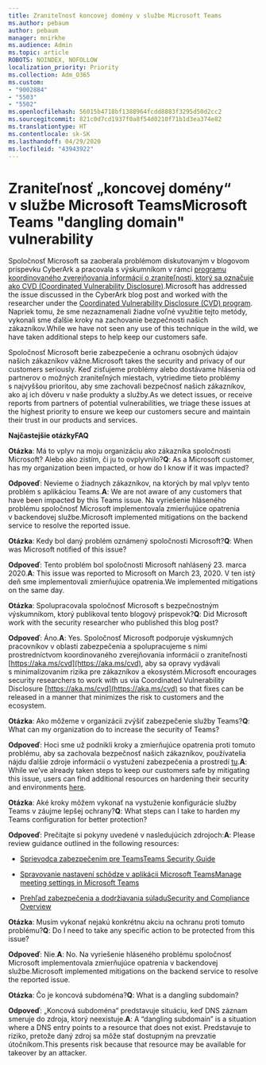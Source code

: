 ```yaml
---
title: Zraniteľnosť koncovej domény v službe Microsoft Teams
ms.author: pebaum
author: pebaum
manager: mnirkhe
ms.audience: Admin
ms.topic: article
ROBOTS: NOINDEX, NOFOLLOW
localization_priority: Priority
ms.collection: Adm_O365
ms.custom:
- "9002884"
- "5503"
- "5502"
ms.openlocfilehash: 56015b4718bf1388964fcdd8883f3295d50d2cc2
ms.sourcegitcommit: 821c0d7cd1937f0a8f54d0210f71b1d3ea374e82
ms.translationtype: HT
ms.contentlocale: sk-SK
ms.lasthandoff: 04/29/2020
ms.locfileid: "43943922"
---
```

# <a name="microsoft-teams-dangling-domain-vulnerability"></a><span data-ttu-id="e5f24-102">Zraniteľnosť „koncovej domény“ v službe Microsoft Teams</span><span class="sxs-lookup"><span data-stu-id="e5f24-102">Microsoft Teams "dangling domain" vulnerability</span></span>

<span data-ttu-id="e5f24-103">Spoločnosť Microsoft sa zaoberala problémom diskutovaným v blogovom príspevku CyberArk a pracovala s výskumníkom v rámci [programu koordinovaného zverejňovania informácií o zraniteľnosti, ktorý sa označuje ako CVD (Coordinated Vulnerability Disclosure)](https://aka.ms/cvd).</span><span class="sxs-lookup"><span data-stu-id="e5f24-103">Microsoft has addressed the issue discussed in the CyberArk blog post and worked with the researcher under the [Coordinated Vulnerability Disclosure (CVD) program](https://aka.ms/cvd).</span></span> <span data-ttu-id="e5f24-104">Napriek tomu, že sme nezaznamenali žiadne voľné využitie tejto metódy, vykonali sme ďalšie kroky na zachovanie bezpečnosti našich zákazníkov.</span><span class="sxs-lookup"><span data-stu-id="e5f24-104">While we have not seen any use of this technique in the wild, we have taken additional steps to help keep our customers safe.</span></span>

<span data-ttu-id="e5f24-105">Spoločnosť Microsoft berie zabezpečenie a ochranu osobných údajov našich zákazníkov vážne.</span><span class="sxs-lookup"><span data-stu-id="e5f24-105">Microsoft takes the security and privacy of our customers seriously.</span></span> <span data-ttu-id="e5f24-106">Keď zisťujeme problémy alebo dostávame hlásenia od partnerov o možných zraniteľných miestach, vytriedime tieto problémy s najvyššou prioritou, aby sme zachovali bezpečnosť našich zákazníkov, ako aj ich dôveru v naše produkty a služby.</span><span class="sxs-lookup"><span data-stu-id="e5f24-106">As we detect issues, or receive reports from partners of potential vulnerabilities, we triage these issues at the highest priority to ensure we keep our customers secure and maintain their trust in our products and services.</span></span>

<span data-ttu-id="e5f24-107">**Najčastejšie otázky**</span><span class="sxs-lookup"><span data-stu-id="e5f24-107">**FAQ**</span></span>

<span data-ttu-id="e5f24-108">**Otázka**: Má to vplyv na moju organizáciu ako zákazníka spoločnosti Microsoft? Alebo ako zistím, či ju to ovplyvnilo?</span><span class="sxs-lookup"><span data-stu-id="e5f24-108">**Q**: As a Microsoft customer, has my organization been impacted, or how do I know if it was impacted?</span></span>

<span data-ttu-id="e5f24-109">**Odpoveď**: Nevieme o žiadnych zákazníkov, na ktorých by mal vplyv tento problém s aplikáciou Teams.</span><span class="sxs-lookup"><span data-stu-id="e5f24-109">**A**: We are not aware of any customers that have been impacted by this Teams issue.</span></span> <span data-ttu-id="e5f24-110">Na vyriešenie hláseného problému spoločnosť Microsoft implementovala zmierňujúce opatrenia v backendovej službe.</span><span class="sxs-lookup"><span data-stu-id="e5f24-110">Microsoft implemented mitigations on the backend service to resolve the reported issue.</span></span>

<span data-ttu-id="e5f24-111">**Otázka**: Kedy bol daný problém oznámený spoločnosti Microsoft?</span><span class="sxs-lookup"><span data-stu-id="e5f24-111">**Q**: When was Microsoft notified of this issue?</span></span>

<span data-ttu-id="e5f24-112">**Odpoveď**: Tento problém bol spoločnosti Microsoft nahlásený 23. marca 2020.</span><span class="sxs-lookup"><span data-stu-id="e5f24-112">**A**: This issue was reported to Microsoft on March 23, 2020.</span></span> <span data-ttu-id="e5f24-113">V ten istý deň sme implementovali zmierňujúce opatrenia.</span><span class="sxs-lookup"><span data-stu-id="e5f24-113">We implemented mitigations on the same day.</span></span>

<span data-ttu-id="e5f24-114">**Otázka**: Spolupracovala spoločnosť Microsoft s bezpečnostným výskumníkom, ktorý publikoval tento blogový príspevok?</span><span class="sxs-lookup"><span data-stu-id="e5f24-114">**Q**: Did Microsoft work with the security researcher who published this blog post?</span></span>

<span data-ttu-id="e5f24-115">**Odpoveď**: Áno.</span><span class="sxs-lookup"><span data-stu-id="e5f24-115">**A**: Yes.</span></span> <span data-ttu-id="e5f24-116">Spoločnosť Microsoft podporuje výskumných pracovníkov v oblasti zabezpečenia a spolupracujeme s nimi prostredníctvom koordinovaného zverejňovania informácií o zraniteľnosti [https://aka.ms/cvd](https://aka.ms/cvd), aby sa opravy vydávali s minimalizovaním rizika pre zákazníkov a ekosystém.</span><span class="sxs-lookup"><span data-stu-id="e5f24-116">Microsoft encourages security researchers to work with us via Coordinated Vulnerability Disclosure [https://aka.ms/cvd](https://aka.ms/cvd) so that fixes can be released in a manner that minimizes the risk to customers and the ecosystem.</span></span>  

<span data-ttu-id="e5f24-117">**Otázka**: Ako môžeme v organizácii zvýšiť zabezpečenie služby Teams?</span><span class="sxs-lookup"><span data-stu-id="e5f24-117">**Q**: What can my organization do to increase the security of Teams?</span></span>  

<span data-ttu-id="e5f24-118">**Odpoveď**: Hoci sme už podnikli kroky a zmierňujúce opatrenia proti tomuto problému, aby sa zachovala bezpečnosť našich zákazníkov, používatelia nájdu ďalšie zdroje informácií o vystužení zabezpečenia a prostredí [tu](https://www.microsoft.com/microsoft-365/blog/2020/04/06/it-professionals-privacy-security-microsoft-teams/).</span><span class="sxs-lookup"><span data-stu-id="e5f24-118">**A**: While we’ve already taken steps to keep our customers safe by mitigating this issue, users can find additional resources on hardening their security and environments [here](https://www.microsoft.com/microsoft-365/blog/2020/04/06/it-professionals-privacy-security-microsoft-teams/).</span></span>  

<span data-ttu-id="e5f24-119">**Otázka**: Aké kroky môžem vykonať na vystuženie konfigurácie služby Teams v záujme lepšej ochrany?</span><span class="sxs-lookup"><span data-stu-id="e5f24-119">**Q**: What steps can I take to harden my Teams configuration for better protection?</span></span>

<span data-ttu-id="e5f24-120">**Odpoveď**: Prečítajte si pokyny uvedené v nasledujúcich zdrojoch:</span><span class="sxs-lookup"><span data-stu-id="e5f24-120">**A**: Please review guidance outlined in the following resources:</span></span> 

- [<span data-ttu-id="e5f24-121">Sprievodca zabezpečením pre Teams</span><span class="sxs-lookup"><span data-stu-id="e5f24-121">Teams Security Guide</span></span>](https://docs.microsoft.com/microsoftteams/teams-security-guide)

- [<span data-ttu-id="e5f24-122">Spravovanie nastavení schôdze v aplikácii Microsoft Teams</span><span class="sxs-lookup"><span data-stu-id="e5f24-122">Manage meeting settings in Microsoft Teams</span></span>](https://docs.microsoft.com/microsoftteams/meeting-settings-in-teams)

- [<span data-ttu-id="e5f24-123">Prehľad zabezpečenia a dodržiavania súladu</span><span class="sxs-lookup"><span data-stu-id="e5f24-123">Security and Compliance Overview</span></span>](https://docs.microsoft.com/microsoftteams/security-compliance-overview)

<span data-ttu-id="e5f24-124">**Otázka**: Musím vykonať nejakú konkrétnu akciu na ochranu proti tomuto problému?</span><span class="sxs-lookup"><span data-stu-id="e5f24-124">**Q**: Do I need to take any specific action to be protected from this issue?</span></span>

<span data-ttu-id="e5f24-125">**Odpoveď**: Nie.</span><span class="sxs-lookup"><span data-stu-id="e5f24-125">**A**: No.</span></span> <span data-ttu-id="e5f24-126">Na vyriešenie hláseného problému spoločnosť Microsoft implementovala zmierňujúce opatrenia v backendovej službe.</span><span class="sxs-lookup"><span data-stu-id="e5f24-126">Microsoft implemented mitigations on the backend service to resolve the reported issue.</span></span>

<span data-ttu-id="e5f24-127">**Otázka**: Čo je koncová subdoména?</span><span class="sxs-lookup"><span data-stu-id="e5f24-127">**Q**: What is a dangling subdomain?</span></span>

<span data-ttu-id="e5f24-128">**Odpoveď**: „Koncová subdoména“ predstavuje situáciu, keď DNS záznam smeruje do zdroja, ktorý neexistuje.</span><span class="sxs-lookup"><span data-stu-id="e5f24-128">**A**:  A “dangling subdomain” is a situation where a DNS entry points to a resource that does not exist.</span></span>  <span data-ttu-id="e5f24-129">Predstavuje to riziko, pretože daný zdroj sa môže stať dostupným na prevzatie útočníkom.</span><span class="sxs-lookup"><span data-stu-id="e5f24-129">This presents risk because that resource may be available for takeover by an attacker.</span></span>

